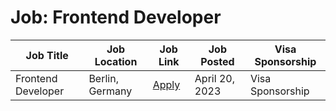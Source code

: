 # Job: Frontend Developer

| Job Title | Job Location | Job Link | Job Posted | Visa Sponsorship |
| --- | --- | --- | --- | --- |
| Frontend Developer | Berlin, Germany | [Apply](https://boards.eu.greenhouse.io/popcore/jobs/4156984101) | April 20, 2023 | Visa Sponsorship |
